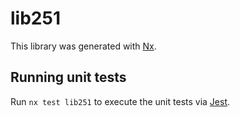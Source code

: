 # lib251

This library was generated with [Nx](https://nx.dev).

## Running unit tests

Run `nx test lib251` to execute the unit tests via [Jest](https://jestjs.io).
